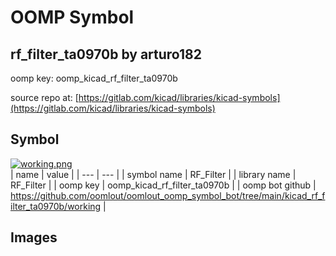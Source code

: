 # OOMP Symbol  
## rf_filter_ta0970b  by arturo182  
  
oomp key: oomp_kicad_rf_filter_ta0970b  
  
source repo at: [https://gitlab.com/kicad/libraries/kicad-symbols](https://gitlab.com/kicad/libraries/kicad-symbols)  
## Symbol  
  
[![working.png](working_600.png)](working.png)  
| name | value | 
| --- | --- | 
| symbol name | RF_Filter | 
| library name | RF_Filter | 
| oomp key | oomp_kicad_rf_filter_ta0970b | 
| oomp bot github | https://github.com/oomlout/oomlout_oomp_symbol_bot/tree/main/kicad_rf_filter_ta0970b/working | 
## Images  
